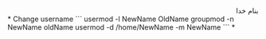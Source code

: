 <div dir="rtl">بنام خدا</div>
* Change username
```
  usermod -l NewName OldName
  groupmod -n NewName oldName
  usermod -d /home/NewName -m NewName
```
*

<div dir="rtl"></div>
<div dir="rtl"></div>
<div dir="rtl"></div>
<div dir="rtl"></div>
<div dir="rtl"></div>
